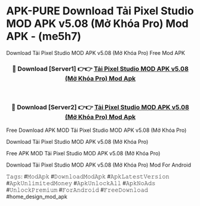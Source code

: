 # APK-PURE Download Tải Pixel Studio MOD APK v5.08 (Mở Khóa Pro) Mod APK - (me5h7)
Download Tải Pixel Studio MOD APK v5.08 (Mở Khóa Pro) Free Mod APK

<div align="center">
<h3>🔴 Download [Server1] 👉👉 <a href="https://apk-comot.site?title=Tải_Pixel_Studio_MOD_APK_v5.08_(Mở_Khóa_Pro)">Tải Pixel Studio MOD APK v5.08 (Mở Khóa Pro) Mod Apk</a></h3><br>

<h3>🔴 Download [Server2] 👉👉 <a href="https://apk-comot.site?title=Tải_Pixel_Studio_MOD_APK_v5.08_(Mở_Khóa_Pro)">Tải Pixel Studio MOD APK v5.08 (Mở Khóa Pro) Mod Apk</a></h3>
</div>


Free Download APK MOD Tải Pixel Studio MOD APK v5.08 (Mở Khóa Pro)

Download Tải Pixel Studio MOD APK v5.08 (Mở Khóa Pro) 

Free APK MOD Tải Pixel Studio MOD APK v5.08 (Mở Khóa Pro) 

Download Tải Pixel Studio MOD APK v5.08 (Mở Khóa Pro) Mod For Android

𝚃𝚊𝚐𝚜: #𝙼𝚘𝚍𝙰𝚙𝚔 #𝙳𝚘𝚠𝚗𝚕𝚘𝚊𝚍𝙼𝚘𝚍𝙰𝚙𝚔 #𝙰𝚙𝚔𝙻𝚊𝚝𝚎𝚜𝚝𝚅𝚎𝚛𝚜𝚒𝚘𝚗 #𝙰𝚙𝚔𝚄𝚗𝚕𝚒𝚖𝚒𝚝𝚎𝚍𝙼𝚘𝚗𝚎𝚢 #𝙰𝚙𝚔𝚄𝚗𝚕𝚘𝚌𝚔𝙰𝚕𝚕 #𝙰𝚙𝚔𝙽𝚘𝙰𝚍𝚜 #𝚄𝚗𝚕𝚘𝚌𝚔𝙿𝚛𝚎𝚖𝚒𝚞𝚖 #𝙵𝚘𝚛𝙰𝚗𝚍𝚛𝚘𝚒𝚍 #𝙵𝚛𝚎𝚎𝙳𝚘𝚠𝚗𝚕𝚘𝚊𝚍 #home_design_mod_apk